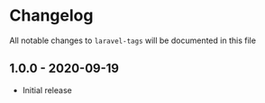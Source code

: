# Changelog

All notable changes to `laravel-tags` will be documented in this file

## 1.0.0 - 2020-09-19
- Initial release

